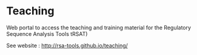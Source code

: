 # Teaching


Web portal to access the teaching and training material for the Regulatory Sequence Analysis Tools tRSAT)

See website :
http://rsa-tools.github.io/teaching/

